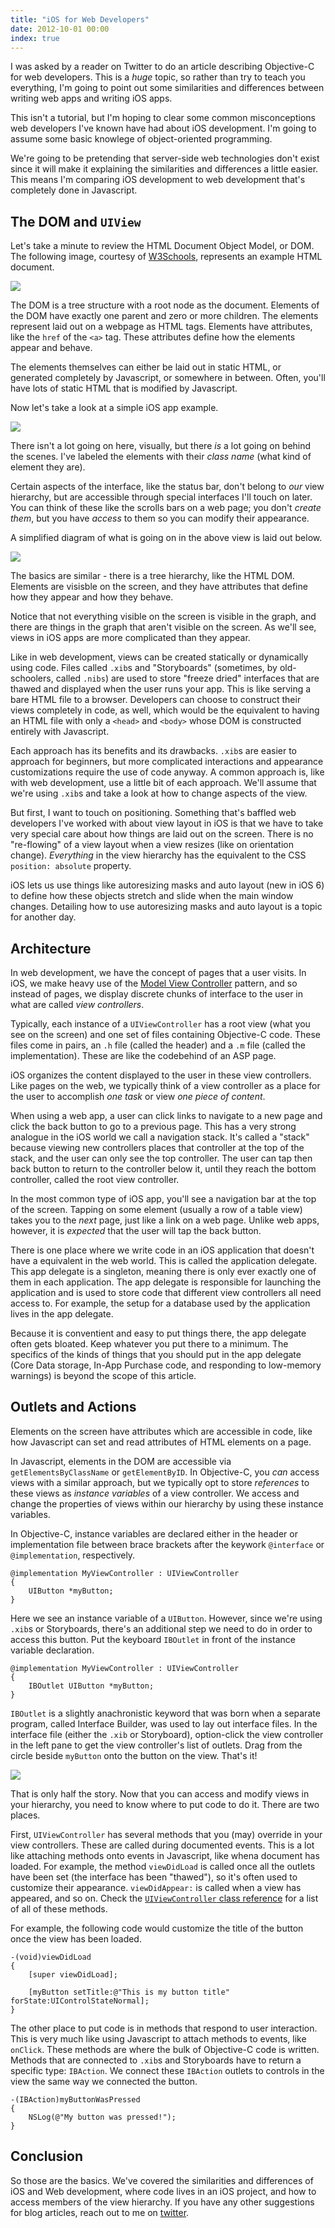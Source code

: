 ```yaml
---
title: "iOS for Web Developers"
date: 2012-10-01 00:00
index: true
---
```


I was asked by a reader on Twitter to do an article describing Objective-C for web developers. This is a _huge_ topic, so rather than try to teach you everything, I'm going to point out some similarities and differences between writing web apps and writing iOS apps.

This isn't a tutorial, but I'm hoping to clear some common misconceptions web developers I've known have had about iOS development. I'm going to assume some basic knowlege of object-oriented programming.

We're going to be pretending that server-side web technologies don't exist since it will make it explaining the similarities and differences a little easier. This means I'm comparing iOS development to web development that's completely done in Javascript.

## The DOM and `UIView`

Let's take a minute to review the HTML Document Object Model, or DOM. The following image, courtesy of [W3Schools](http://www.w3schools.com/htmldom/default.asp), represents an example HTML document.

 ![](/img/import/blog/ios-for-web-developers/0592FD6876B24EF5AD3CBF8C64F5F07D.gif)

The DOM is a tree structure with a root node as the document. Elements of the DOM have exactly one parent and zero or more children. The elements represent laid out on a webpage as HTML tags. Elements have attributes, like the `href` of the `<a>` tag. These attributes define how the elements appear and behave.

The elements themselves can either be laid out in static HTML, or generated completely by Javascript, or somewhere in between. Often, you'll have lots of static HTML that is modified by Javascript.

Now let's take a look at a simple iOS app example.

 ![](/img/import/blog/ios-for-web-developers/614DEB35A7A54927BFD128009FAC44E5.png)

There isn't a lot going on here, visually, but there _is_ a lot going on behind the scenes. I've labeled the elements with their _class name_ (what kind of element they are).

Certain aspects of the interface, like the status bar, don't belong to _our_ view hierarchy, but are accessible through special interfaces I'll touch on later. You can think of these like the scrolls bars on a web page; you don't _create them_, but you have _access_ to them so you can modify their appearance.

A simplified diagram of what is going on in the above view is laid out below.

 ![](/img/import/blog/ios-for-web-developers/BA5ECBB142C94ADF90776AA88ACE5B9D.png)

The basics are similar - there is a tree hierarchy, like the HTML DOM. Elements are visisble on the screen, and they have attributes that define how they appear and how they behave.

Notice that not everything visible on the screen is visible in the graph, and there are things in the graph that aren't visible on the screen. As we'll see, views in iOS apps are more complicated than they appear.

Like in web development, views can be created statically or dynamically using code. Files called `.xib`s and "Storyboards" (sometimes, by old-schoolers, called `.nibs`) are used to store "freeze dried" interfaces that are thawed and displayed when the user runs your app. This is like serving a bare HTML file to a browser. Developers can choose to construct their views completely in code, as well, which would be the equivalent to having an HTML file with only a `<head>` and `<body>` whose DOM is constructed entirely with Javascript.

Each approach has its benefits and its drawbacks. `.xib`s are easier to approach for beginners, but more complicated interactions and appearance customizations require the use of code anyway. A common approach is, like with web development, use a little bit of each approach. We'll assume that we're using `.xib`s and take a look at how to change aspects of the view.

But first, I want to touch on positioning. Something that's baffled web developers I've worked with about view layout in iOS is that we have to take very special care about how things are laid out on the screen. There is no "re-flowing" of a view layout when a view resizes (like on orientation change). _Everything_ in the view hierarchy has the equivalent to the CSS `position: absolute` property.

iOS lets us use things like autoresizing masks and auto layout (new in iOS 6) to define how these objects stretch and slide when the main window changes. Detailing how to use autoresizing masks and auto layout is a topic for another day.

## Architecture

In web development, we have the concept of pages that a user visits. In iOS, we make heavy use of the [Model View Controller](http://en.wikipedia.org/wiki/Model%E2%80%93view%E2%80%93controller) pattern, and so instead of pages, we display discrete chunks of interface to the user in what are called _view controllers_.

Typically, each instance of a `UIViewController` has a root view (what you see on the screen) and one set of files containing Objective-C code. These files come in pairs, an `.h` file (called the header) and a `.m` file (called the implementation). These are like the codebehind of an ASP page.

iOS organizes the content displayed to the user in these view controllers. Like pages on the web, we typically think of a view controller as a place for the user to accomplish _one task_ or view _one piece of content_.

When using a web app, a user can click links to navigate to a new page and click the back button to go to a previous page. This has a very strong analogue in the iOS world we call a navigation stack. It's called a "stack" because viewing new controllers places that controller at the top of the stack, and the user can only see the top controller. The user can tap then back button to return to the controller below it, until they reach the bottom controller, called the root view controller.

In the most common type of iOS app, you'll see a navigation bar at the top of the screen. Tapping on some element (usually a row of a table view) takes you to the _next_ page, just like a link on a web page. Unlike web apps, however, it is _expected_ that the user will tap the back button.

There is one place where we write code in an iOS application that doesn't have a equivalent in the web world. This is called the application delegate. This app delegate is a singleton, meaning there is only ever exactly one of them in each application. The app delegate is responsible for launching the application and is used to store code that different view controllers all need access to. For example, the setup for a database used by the application lives in the app delegate.

Because it is conventient and easy to put things there, the app delegate often gets bloated. Keep whatever you put there to a minimum. The specifics of the kinds of things that you should put in the app delegate (Core Data storage, In-App Purchase code, and responding to low-memory warnings) is beyond the scope of this article.

## Outlets and Actions

Elements on the screen have attributes which are accessible in code, like how Javascript can set and read attributes of HTML elements on a page.

In Javascript, elements in the DOM are accessible via `getElementsByClassName` or `getElementByID`. In Objective-C, you _can_ access views with a similar approach, but we typically opt to store _references_ to these views as _instance variables_ of a view controller. We access and change the properties of views within our hierarchy by using these instance variables.

In Objective-C, instance variables are declared either in the header or implementation file between brace brackets after the keywork `@interface` or `@implementation`, respectively.

```
@implementation MyViewController : UIViewController
{
    UIButton *myButton;
}
```

Here we see an instance variable of a `UIButton`. However, since we're using `.xib`s or Storyboards, there's an additional step we need to do in order to access this button. Put the keyboard `IBOutlet` in front of the instance variable declaration.

```
@implementation MyViewController : UIViewController
{
    IBOutlet UIButton *myButton;
}
```

`IBOutlet` is a slightly anachronistic keyword that was born when a separate program, called Interface Builder, was used to lay out interface files. In the interface file (either the `.xib` or Storyboard), option-click the view controller in the left pane to get the view controller's list of outlets. Drag from the circle beside `myButton` onto the button on the view. That's it!

 ![](/img/import/blog/ios-for-web-developers/2CF509714C4D48138550C828114B2A46.png)

That is only half the story. Now that you can access and modify views in your hierarchy, you need to know where to put code to do it. There are two places.

First, `UIViewController` has several methods that you (may) override in your view controllers. These are called during documented events. This is a lot like attaching methods onto events in Javascript, like whena document has loaded. For example, the method `viewDidLoad` is called once all the outlets have been set (the interface has been "thawed"), so it's often used to customize their appearance. `viewDidAppear:` is called when a view has appeared, and so on. Check the [`UIViewController` class reference](http://developer.apple.com/library/ios/#documentation/uikit/reference/UIViewController_Class/Reference/Reference.html) for a list of all of these methods.

For example, the following code would customize the title of the button once the view has been loaded.

```
-(void)viewDidLoad
{
    [super viewDidLoad];

    [myButton setTitle:@"This is my button title" forState:UIControlStateNormal];
}
```

The other place to put code is in methods that respond to user interaction. This is very much like using Javascript to attach methods to events, like `onClick`. These methods are where the bulk of Objective-C code is written. Methods that are connected to `.xib`s and Storyboards have to return a specific type: `IBAction`. We connect these `IBAction` outlets to controls in the view the same way we connected the button.

```
-(IBAction)myButtonWasPressed
{
    NSLog(@"My button was pressed!");
}
```

## Conclusion

So those are the basics. We've covered the similarities and differences of iOS and Web development, where code lives in an iOS project, and how to access members of the view hierarchy. If you have any other suggestions for blog articles, reach out to me on [twitter](http://twitter.com/ashfurrow).

<!-- more -->
